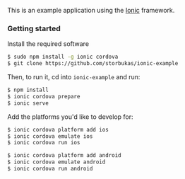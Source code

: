 This is an example application using the [Ionic](http://ionicframework.com/docs/) framework.

### Getting started

Install the required software

```bash
$ sudo npm install -g ionic cordova
$ git clone https://github.com/storbukas/ionic-example
```

Then, to run it, cd into `ionic-example` and run:

```bash
$ npm install
$ ionic cordova prepare
$ ionic serve
```

Add the platforms you'd like to develop for:

```bash
$ ionic cordova platform add ios
$ ionic cordova emulate ios
$ ionic cordova run ios
```

```bash
$ ionic cordova platform add android
$ ionic cordova emulate android
$ ionic cordova run android
```
